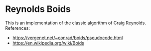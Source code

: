 
# Reynolds Boids

This is an implementation of the classic algorithm of Craig Reynolds. References:

* https://vergenet.net/~conrad/boids/pseudocode.html
* https://en.wikipedia.org/wiki/Boids

